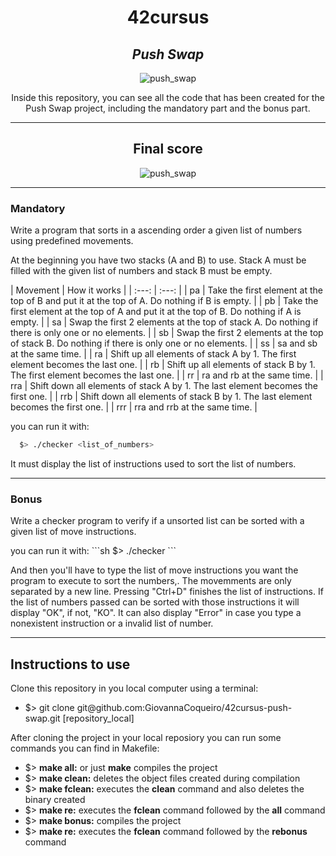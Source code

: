 <h1 align=center>
	<b>42cursus</b>
</h1>

<div align=center>
	<h2>
		<i>Push Swap</i>
	</h2>
	<img src="https://github.com/GiovannaCoqueiro/42cursus-push-swap/assets/115947494/6124a648-a0e1-40fa-a498-5af2e450b55d" alt=push_swap badge/>
	<p align=center>
    		Inside this repository, you can see all the code that has been created for the Push Swap project, including the mandatory part and the bonus part.
	</p>
</div>

---

<div align=center>
	<h2>
		Final score
	</h2>
	<img src="https://github.com/GiovannaCoqueiro/42cursus-so-long/assets/115947494/fabaeaf5-3b12-46fc-af5c-104c03b28526" alt=push_swap grade/>
</div>

---

<h3 align=left>
    Mandatory
</h3>
<p>
  Write a program that sorts in a ascending order a given list of numbers using predefined movements.
</p>
<p>
  At the beginning you have two stacks (A and B) to use. Stack A must be filled with the given list of numbers and stack B must be empty.
</p>
| Movement | How it works |
| :---: | :---: |
| pa | Take the first element at the top of B and put it at the top of A. Do nothing if B is empty. |
| pb | Take the first element at the top of A and put it at the top of B. Do nothing if A is empty. |
| sa | Swap the first 2 elements at the top of stack A. Do nothing if there is only one or no elements. |
| sb | Swap the first 2 elements at the top of stack B. Do nothing if there is only one or no elements. |
| ss | sa and sb at the same time. |
| ra | Shift up all elements of stack A by 1. The first element becomes the last one. |
| rb | Shift up all elements of stack B by 1. The first element becomes the last one. |
| rr | ra and rb at the same time. |
| rra | Shift down all elements of stack A by 1. The last element becomes the first one. |
| rrb | Shift down all elements of stack B by 1. The last element becomes the first one. |
| rrr | rra and rrb at the same time. |

you can run it with:
```sh
  $> ./checker <list_of_numbers>
```

<p>
  It must display the list of instructions used to sort the list of numbers.
</p>

---

<h3 align=left>
    Bonus
</h3>
<p>
	Write a checker program to verify if a unsorted list can be sorted with a given list of move instructions.
</p>
  you can run it with:
```sh
  $> ./checker <list_of_numbers>
```
<p>
  And then you'll have to type the list of move instructions you want the program to execute to sort the numbers,. The movemments are only separated by a new line. Pressing "Ctrl+D" finishes the list of instructions. If the list of numbers passed can be sorted with those instructions it will display "OK", if not, "KO". It can also display "Error" in case you type a nonexistent instruction or a invalid list of number.
</p>

---

<h2>
    Instructions to use
</h2>
Clone this repository in you local computer using a terminal:
<ul>
	<li>$> git clone git@github.com:GiovannaCoqueiro/42cursus-push-swap.git [repository_local]</li>
</ul>

After cloning the project in your local reposiory you can run some commands you can find in Makefile:
<ul>
	<li>$> <b>make all:</b> or just <b>make</b> compiles the project</li>
	<li>$> <b>make clean:</b> deletes the object files created during compilation</li>
	<li>$> <b>make fclean:</b> executes the <b>clean</b> command and also deletes the binary created</li>
	<li>$> <b>make re:</b> executes the <b>fclean</b> command followed by the <b>all</b> command</li>
	<li>$> <b>make bonus:</b> compiles the project</li>
	<li>$> <b>make re:</b> executes the <b>fclean</b> command followed by the <b>rebonus</b> command</li>
</ul>
